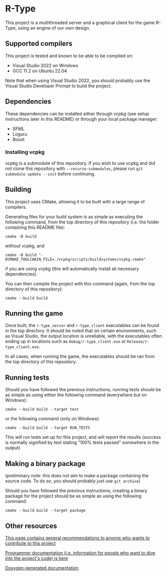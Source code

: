 # R-Type

This project is a multithreaded server and a graphical client for the game R-Type, using an engine of our own design.

## Supported compilers

This project is tested and known to be able to be compiled on:
- Visual Studio 2022 on Windows
- GCC 11.2 on Ubuntu 22.04

Note that when using Visual Studio 2022, you should probably use the Visual Studio Developer Prompt to build the project.

## Dependencies

These dependencies can be installed either through vcpkg (see setup instructions later in this README) or through your local package manager:

- SFML
- Loguru
- Boost

### Installing vcpkg

vcpkg is a submodule of this repository.
If you wish to use vcpkg and did not clone this repository with `--recurse-submodules`, please run `git submodule update --init` before continuing.

## Building

This project uses CMake, allowing it to be built with a large range of compilers.

Generating files for your build system is as simple as executing the following command, from the top directory of this repository (i.e. the folder containing this README file):

```
cmake -B build
```

without vcpkg, and

```
cmake -B build "-DCMAKE_TOOLCHAIN_FILE=./vcpkg/scripts/buildsystems/vcpkg.cmake"
```

if you are using vcpkg (this will automatically install all necessary dependencies).

You can then compile the project with this command (again, from the top directory of this repository):

```
cmake --build build
```

## Running the game

Once built, the `r-type_server` and `r-type_client` executables can be found in the top directory. It should be noted that on certain environments, such as Visual Studio, the output location is unreliable, with the executables often ending up in locations such as `Debug/r-type_client.exe` or `Release/r-type_client.exe`.

In all cases, when running the game, the executables should be ran from the top directory of this repository.

## Running tests

Should you have followed the previous instructions, running tests should be as simple as using either the following command (everywhere but on Windows):

```
cmake --build build --target test
```

or the following command (only on Windows):

```
cmake --build build --target RUN_TESTS
```

This will run tests set up for this project, and will report the results (success is normally signified by text stating "100% tests passed" somewhere in the output)

## Making a binary package

(preliminary note: this does not aim to make a package containing the source code. To do so, you should probably just use `git archive`)

Should you have followed the previous instructions, creating a binary package for the project should be as simple as using the following command:

```
cmake --build build --target package
```

## Other resources

[This page contains general recommendations to anyone who wants to contribute to this project](./CONTRIBUTING.md)

[Programmer documentation (i.e. information for people who want to dive into the project's code) is here](./docs/INTRODUCTION.md)

[Doxygen-generated documentation](https://gabrielravier.github.io/epitech-rtype/)
